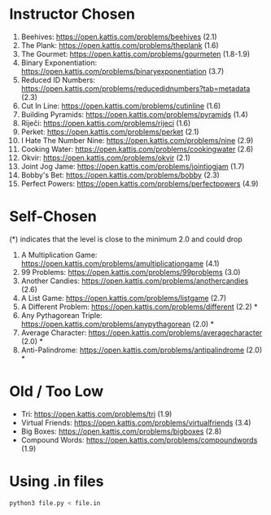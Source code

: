 # Instructor Chosen 
1. Beehives: https://open.kattis.com/problems/beehives (2.1)
2. The Plank: https://open.kattis.com/problems/theplank (1.6)
3. The Gourmet: https://open.kattis.com/problems/gourmeten (1.8-1.9)
4. Binary Exponentiation: https://open.kattis.com/problems/binaryexponentiation (3.7)
5. Reduced ID Numbers: https://open.kattis.com/problems/reducedidnumbers?tab=metadata (2.3)
6. Cut In Line: https://open.kattis.com/problems/cutinline (1.6)
7. Building Pyramids: https://open.kattis.com/problems/pyramids (1.4)
8. Riječi: https://open.kattis.com/problems/rijeci (1.6)
9. Perket: https://open.kattis.com/problems/perket (2.1)
10. I Hate The Number Nine: https://open.kattis.com/problems/nine (2.9)
11. Cooking Water: https://open.kattis.com/problems/cookingwater (2.6)
12. Okvir: https://open.kattis.com/problems/okvir (2.1)
13. Joint Jog Jame: https://open.kattis.com/problems/jointjogjam (1.7)
14. Bobby's Bet: https://open.kattis.com/problems/bobby (2.3)
15. Perfect Powers: https://open.kattis.com/problems/perfectpowers (4.9)

# Self-Chosen
(*) indicates that the level is close to the minimum 2.0 and could drop
1. A Multiplication Game: https://open.kattis.com/problems/amultiplicationgame (4.1)
2. 99 Problems: https://open.kattis.com/problems/99problems (3.0)
3. Another Candies: https://open.kattis.com/problems/anothercandies (2.6)
4. A List Game: https://open.kattis.com/problems/listgame (2.7)
5. A Different Problem: https://open.kattis.com/problems/different (2.2) * 
6. Any Pythagorean Triple: https://open.kattis.com/problems/anypythagorean (2.0) * 
7. Average Character: https://open.kattis.com/problems/averagecharacter (2.0) * 
8. Anti-Palindrome: https://open.kattis.com/problems/antipalindrome (2.0) * 

# Old / Too Low
- Tri: https://open.kattis.com/problems/tri (1.9) 
- Virtual Friends: https://open.kattis.com/problems/virtualfriends (3.4) <br />
- Big Boxes: https://open.kattis.com/problems/bigboxes (2.8) <br />
- Compound Words: https://open.kattis.com/problems/compoundwords (1.9)

# Using .in files
```bash
python3 file.py < file.in
```
